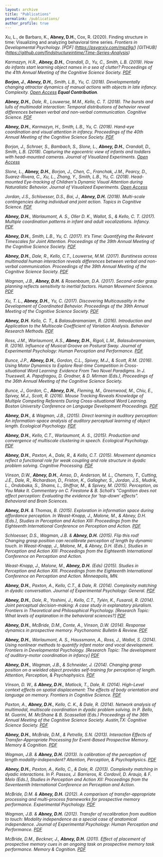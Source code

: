 ```yaml
---
layout: archive
title: "Publications"
permalink: /publications/
author_profile: true
---
```


Xu, L., de Barbaro, K., **Abney, D.H.**, Cox, R. (2020). Finding structure in time: Visualizing and analyzing behavioral time series. <i>Frontiers in Developmental Psychology<i>. [PDF] (https://psyarxiv.com/mpz9g/) [GITHUB] (https://github.com/findstructureintime/Time-Series-Analysis)

Karmazyn, H.R., **Abney, D.H.**, Crandall, D., Yu, C., Smith, L.B. (2019). How do infants start learning object names in a sea of clutter? <i>Proceedings of the 41th Annual Meeting of the Cognitive Science Society<i>. [PDF](http://drewabney.github.io/files/CogSci2019_Final_HK.pdf) 
 
**Borjon, J.**, **Abney, D.H.**, Smith, L.B., Yu, C. (2018). Developmentally changing attractor dynamics of manual actions with objects in late infancy. <i>Complexity<i>. [Open Access](https://www.hindawi.com/journals/complexity/2018/4714612/) **Equal Contribution**.

**Abney, D.H.**, Dale, R., Louwerse, M.M., Kello, C. T. (2018). The bursts and lulls of multimodal interaction: Temporal distributions of behavior reveal differences between verbal and non-verbal communication. <i>Cognitive Science<i>. [PDF](http://drewabney.github.io/files/Abney_etal_2018.pdf) 

**Abney, D.H.**, Karmazyn, H., Smith, L.B., Yu, C. (2018). Hand-eye coordination and visual attention in infancy. <i>Proceedings of the 40th Annual Meeting of the Cognitive Science Society<i>. [PDF](http://drewabney.github.io/files/Abney_etal_2018_CogSciProc.pdf) 

Borjon, J., Schroer, S., Bambach, S., Slone, L., **Abney, D.H.**, Crandall, D., Smith, L.B. (2018). Capturing the egocentric view of infants and toddlers with head-mounted cameras. <i>Journal of Visualized Experiments<i>. [Open Access](https://www.jove.com/video/58445/a-view-their-own-capturing-egocentric-view-infants-toddlers-with-head)

Slone, L., **Abney, D.H.**, Borjon, J., Chen, C., Franchak, J.M., Pearcy, D., Suarez-Rivera, C., Xu, L., Zhang, Y., Smith, L.B., Yu, C.  (2018). Head-mounted Eye-tracking of Children's Dynamic Visual Attention during Naturalistic Behavior. <i>Journal of Visualized Experiments<i>. [Open Access](https://www.jove.com/video/58496/gaze-action-head-mounted-eye-tracking-children-s-dynamic-visual)

Jordan, J.S., Schloesser, D.S., Bai, J., **Abney, D.H.** (2018). Multi-scale contingencies during individual and joint action. <i>Topics in Cognitive Science<i>. [PDF](http://drewabney.github.io/files/Jordanetal_2017.pdf) 

**Abney, D.H.**, Warlaumont, A. S., Oller D. K., Wallot, S., & Kello, C. T. (2017). Multiple coordination patterns in infant and adult vocalizations. <i>Infancy<i>. [PDF](http://drewabney.github.io/files/Abneyetal_2017_Infancy.pdf) 

**Abney, D.H.**, Smith, L.B., Yu, C. (2017). It’s Time: Quantifying the Relevant Timescales for Joint Attention. <i>Proceedings of the 39th Annual Meeting of the Cognitive Science Society<i>. [PDF](http://drewabney.github.io/files/AbneySmithYu_2017_CogSciProc.pdf) 
 
**Abney, D.H.**, Dale, R., Kello, C.T., Louwerse, M.M. (2017). Burstiness across multimodal human interaction reveals differences between verbal and non-verbal communication. <i>Proceedings of the 39th Annual Meeting of the Cognitive Science Society<i>. [PDF](http://drewabney.github.io/files/AbneyDaleKelloLouwerse_2017_CogSciProc.pdf)  
 
Wagman, J.B., **Abney, D.H.** & Rosenbaum, D.A. (2017). Second-order grasp planning reflects sensitivity to inertial factors. <i>Human Movement Science<i>. [PDF](http://drewabney.github.io/files/WagmanAbneyRosenbaum_2017_HMS.pdf)  

Xu, T. L., **Abney, D.H.**, Yu, C. (2017). Discovering Multicausality in the Development of Coordinated Behavior. <i>Proceedings of the 39th Annual Meeting of the Cognitive Science Society<i>. [PDF](http://drewabney.github.io/files/XuAbneyYu_2017_CogSciProc.pdf) 

**Abney, D.H.** Kello, C. T., & Balasubramaniam, R. (2016). Introduction and Application to the Multiscale Coefficient of Variation Analysis. <i>Behavior Research Methods<i>. [PDF](http://drewabney.github.io/files/Abney2017_Article_IntroductionAndApplicationOfTh.pdf)  

Ross, J.M., Warlaumont, A.S., **Abney, D.H.**, Rigoli, L.M., Balasubramaniam, R. (2016). Influence of Musical Groove on Postural Sway. <i>Journal of Experimental Psychology: Human Perception and Performance<i>. [PDF](http://drewabney.github.io/files/Rossetal_2016_JEPHPP.pdf)  

Bunce, J.P., **Abney, D.H.**, Gordon, C.L., Spivey, M.J., & Scott, R.M. (2016). Using Motor Dynamics to Explore Real-time Competition in Cross-situational Word Learning: Evidence From Two Novel Paradigms. In J. Trueswell, A. Papafragou, D. Grodner, & D. Mirman (Eds.), <i>Proceedings of the 36th Annual Meeting of the Cognitive Science Society<i>. 

Bunce, J., Gordon, C., **Abney, D.H.**, Fleming, M., Greenwood, M., Chiu, E., Spivey, M.J., Scott, R. (2016). Mouse Tracking Reveals Knowledge of Multiple Competing Referents During Cross-situational Word Learning. <i>Boston University Conference on Language Development Proceedings<i>. [PDF](http://drewabney.github.io/files/Bunceetal_2016_BUCLDPS.pdf)  

**Abney, D.H.**, & Wagman, J.B., (2015). Direct learning in auditory perception: An information-space analysis of auditory perceptual learning of object length. <i>Ecological Psychology<i>. [PDF](http://drewabney.github.io/files/AbneyWagman_2015_EP.pdf) 

**Abney, D.H.**, Kello, C.T., Warlaumont, A. S.,  (2015). Production and convergence of multiscale clustering in speech. <i>Ecological Psychology<i>. [PDF](http://drewabney.github.io/files/AbneyKelloWarlaumont_2015_EP.pdf) 

**Abney, D.H.**, Paxton, A., Dale, R., & Kello, C.T. (2015). Movement dynamics reflect a functional role for weak coupling and role structure in dyadic problem solving. <i>Cognitive Processing<i>. [PDF](http://drewabney.github.io/files/Abneyetal_2015_CP.pdf) 

Vinson, D.W., **Abney, D.H.**, Amso, D., Anderson, M. L., Chemero, T., Cutting, J.E., Dale, R., Richardson, D., Friston, K., Gallagher, S., Jordan, J.S., Mudrik, L., Ondobaka, S., Shams, L., Shiffrar, M., & Spivey, M. (2015). Perception, as You Make It. Commentary on C. Firestone & B. Scholl’s “Cognition does not affect perception: Evaluating the evidence for ‘top-down’ effects”. <i>Behavioral and Brain Sciences<i>. 

**Abney, D.H.** & Thomas, B. (2015). Exploration in information space during affordance perception. In Weast-Knapp, J., Malone, M., & Abney, D.H. (Eds.), <i>Studies in Perception and Action XIII: Proceedings from the Eighteenth International Conference on Perception and Action<i>. [PDF](http://drewabney.github.io/files/AbneyThomas_2015_StudiesinPerceptionAction.pdf) 

Schloesser, D.S., Wagman, J.B. & **Abney, D.H.** (2015). Flip this rod! Changing grasp position can recalibrate perception of length by dynamic touch. In Weast-Knapp, J., Malone, M., & Abney, D.H. (Eds.), <i>Studies in Perception and Action XIII: Proceedings from the Eighteenth International Conference on Perception and Action<i>. 

Weast-Knapp, J., Malone, M., **Abney, D.H.** (Eds) (2015). Studies in Perception and Action XIII. <i>Proceedings from the Eighteenth International Conference on Perception and Action<i>. Minneapolis, MN.

**Abney, D.H.**, Paxton, A., Kello, C.T., & Dale, R. (2014). Complexity matching in dyadic conversation. <i>Journal of Experimental Psychology: General<i>. [PDF](http://drewabney.github.io/files/Abneyetal_2014_JEPG.PDF) 

**Abney, D.H.**, Dale, R., Yoshimi, J., Kello, C.T., Tylén, K., Fusaroli, R. (2014). Joint perceptual decision-making: A case study in explanatory pluralism. <i>Frontiers in Theoretical and Philosophical Psychology<i>. [Research Topic: What levels of explanation in the behavioral sciences?] [PDF](http://drewabney.github.io/files/Abneyetal_2014_FrontiersPhil.pdf) 

**Abney, D.H.**, McBride, D.M., Conte, A., Vinson, D.W. (2014). Response dynamics in prospective memory. <i>Psychonomic Bulletin & Review<i>. [PDF](http://drewabney.github.io/files/Abneyetal_2014_PBR.pdf) 

**Abney, D.H.**, Warlaumont, A. S., Haussmann, A., Ross, J., Wallot, S. (2014). Using nonlinear methods to quantify infant motor and vocal development. <i>Frontiers in Developmental Psychology<i>. [Research Topic: The development of auditory-motor coordination in infancy] [PDF](http://drewabney.github.io/files/Abneyetal_2014_FrontiersPsych.pdf) 

**Abney, D.H.**, Wagman, J.B., & Schneider, J. (2014). Changing grasp position on a wielded object provides self-training for perception of length. <i>Attention, Perception, & Psychophysics<i>. [PDF](http://drewabney.github.io/files/AbneyWagmanSchneider_2013_APP.pdf) 

Vinson, D. W., & **Abney, D.H.**, Matlock, T., Dale, R. (2014). High-Level context effects on spatial displacement: The effects of body orientation and language on memory. <i>Frontiers in Cognitive Science<i>. [PDF](http://drewabney.github.io/files/Vinsonetal_2014_FrontiersPsych.pdf)  

Paxton, A., **Abney, D.H.**, Kello, C. K., & Dale, R. (2014). Network analysis of multimodal, multiscale coordination in dyadic problem solving. In P. Bello, M. Guarini, M. McShane & B. Scassellati (Eds.)  <i>Proceedings of the 36th Annual Meeting of the Cognitive Science Society<i>. Austin,TX: Cognitive Science Society. [PDF](http://drewabney.github.io/files/Paxtonetal_2014_CogSciProc.pdf) 

**Abney, D.H.**, McBride, D.M., & Petrella, S.N. (2013). Interaction Effects of Transfer-Appropriate Processing for Event-Based Prospective Memory. <i>Memory & Cognition<i>. [PDF](http://drewabney.github.io/files/AbneyMcBridePetrella_2013_MC.pdf) 

Wagman, J.B. & **Abney, D.H.** (2013). Is calibration of the perception of length modality-independent? <i>Attention, Perception, & Psychophysics<i>. [PDF](http://drewabney.github.io/files/WagmanAbney_2013_APP.pdf) 

**Abney, D.H.**, Paxton, A., Kello, C., & Dale, R. (2013). Complexity matching in dyadic interactions. In P. Passos, J. Barrieros, R. Cordovil, D. Araujo, & F. Melo (Eds.), <i>Studies in Perception and Action XII: Proceedings from the Seventeenth International Conference on Perception and Action<i>. 

McBride, D.M. & **Abney, D.H.** (2012). A comparison of transfer-appropriate processing and multi-process frameworks for prospective memory performance. <i>Experimental Psychology<i>. [PDF](http://drewabney.github.io/files/McBride_Abney_2012_EP.pdf) 
  
Wagman, J.B. & **Abney, D.H.** (2012). Transfer of recalibration from audition to touch: Modality independence as a special case of anatomical independence. <i>Journal of Experimental Psychology: Human Perception and Performance<i>. [PDF](http://drewabney.github.io/files/WagmanAbney_2012_JEPHPP.pdf) 

McBride, D.M., Beckner, J., **Abney, D.H.** (2011). Effect of placement of prospective memory cues in an ongoing task on prospective memory task performance. <i>Memory & Cognition<i>. [PDF](http://drewabney.github.io/files/McBride_Beckner_Abney_2011_MC.pdf) 
